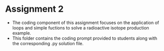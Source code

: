 # Assignment 2
  - The coding component of this assignment focuses on the application of loops and simple fuctions to solve a radioactive isotope production example.
  - This folder contains the coding prompt provided to students along with the corresponding .py solution file. 
  
